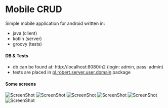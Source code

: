 # Mobile CRUD

Simple mobile application for android written in:
* java (client)
* kotlin (server)
* groovy (tests)

#### DB & Tests

* db can be found at: http://localhost:8080/h2 (login: admin, pass: admin)
* tests are placed in <u>pl.robert.server.user.domain</u> package

#### Some screens

![ScreenShot](img/screenshot1.png)
![ScreenShot](img/screenshot2.png)
![ScreenShot](img/screenshot3.png)
![ScreenShot](img/screenshot4.png)
![ScreenShot](img/screenshot5.png)
![ScreenShot](img/screenshot6.png)
